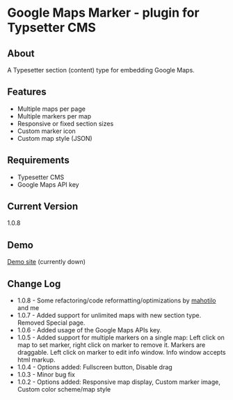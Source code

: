 # Google Maps Marker - plugin for Typsetter СMS

## About 
A Typesetter section (content) type for embedding Google Maps.

## Features
* Multiple maps per page
* Multiple markers per map
* Responsive or fixed section sizes
* Custom marker icon
* Custom map style (JSON)

## Requirements
* Typesetter CMS
* Google Maps API key

## Current Version
1.0.8

## Demo
[Demo site](http://ts-addons.my-sitelab.com/Marker_Google_Maps) (currently down)

## Change Log
* 1.0.8 - Some refactoring/code reformatting/optimizations by [mahotilo](https://github.com/mahotilo) and me
* 1.0.7 - Added support for unlimited maps with new section type. Removed Special page.  
* 1.0.6 - Added usage of the Google Maps APIs key.
* 1.0.5 - Added support for multiple markers on a single map: Left click on map to set marker, right click on marker to remove it. Markers are draggable. Left click on marker to edit info window. Info window accepts html markup.
* 1.0.4 - Options added: Fullscreen button, Disable drag  
* 1.0.3 - Minor bug fix
* 1.0.2 - Options added: Responsive map display, Custom marker image, Custom color scheme/map style
